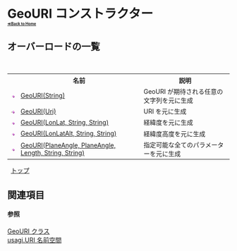 # GeoURI コンストラクター <div style="font-size:30%"><a href="https://github.com/usagi/usagi.cs/blob/master/docs/Home.md">≪Back to Home</a></div> 


## オーバーロードの一覧
&nbsp;<table><tr><th></th><th>名前</th><th>説明</th></tr><tr><td>![Public メソッド](media/pubmethod.gif "Public メソッド")</td><td><a href="M_usagi_URI_GeoURI__ctor.md">GeoURI(String)</a></td><td>
GeoURI が期待される任意の文字列を元に生成</td></tr><tr><td>![Public メソッド](media/pubmethod.gif "Public メソッド")</td><td><a href="M_usagi_URI_GeoURI__ctor_1.md">GeoURI(Uri)</a></td><td>
URI を元に生成</td></tr><tr><td>![Public メソッド](media/pubmethod.gif "Public メソッド")</td><td><a href="M_usagi_URI_GeoURI__ctor_2.md">GeoURI(LonLat, String, String)</a></td><td>
経緯度を元に生成</td></tr><tr><td>![Public メソッド](media/pubmethod.gif "Public メソッド")</td><td><a href="M_usagi_URI_GeoURI__ctor_3.md">GeoURI(LonLatAlt, String, String)</a></td><td>
経緯度高度を元に生成</td></tr><tr><td>![Public メソッド](media/pubmethod.gif "Public メソッド")</td><td><a href="M_usagi_URI_GeoURI__ctor_4.md">GeoURI(PlaneAngle, PlaneAngle, Length, String, String)</a></td><td>
指定可能な全てのパラメーターを元に生成</td></tr></table>&nbsp;
<a href="#geouri-コンストラクター">トップ</a>

## 関連項目


#### 参照
<a href="T_usagi_URI_GeoURI.md">GeoURI クラス</a><br /><a href="N_usagi_URI.md">usagi.URI 名前空間</a><br />